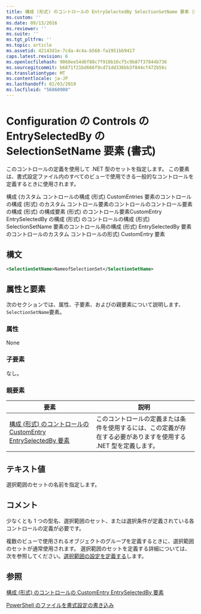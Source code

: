 ```yaml
---
title: 構成 (形式) のコントロールの EntrySelectedBy SelectionSetName 要素 |Microsoft Docs
ms.custom: ''
ms.date: 09/13/2016
ms.reviewer: ''
ms.suite: ''
ms.tgt_pltfrm: ''
ms.topic: article
ms.assetid: 42143d1e-7cda-4c4a-b568-fa1951bb9417
caps.latest.revision: 6
ms.openlocfilehash: 9060ee54d6f88c7f910b16cf5c9b87f37844b736
ms.sourcegitcommit: b6871f21bd666f9cd71dd336bb3f844cf472b56c
ms.translationtype: MT
ms.contentlocale: ja-JP
ms.lasthandoff: 02/03/2019
ms.locfileid: "56860908"
---
```

# <a name="selectionsetname-element-for-entryselectedby-for-controls-for-configuration-format"></a>Configuration の Controls の EntrySelectedBy の SelectionSetName 要素 (書式)

このコントロールの定義を使用して .NET 型のセットを指定します。 この要素は、書式設定ファイル内のすべてのビューで使用できる一般的なコントロールを定義するときに使用されます。

構成 (カスタム コントロールの構成 (形式) CustomEntries 要素のコントロールの構成 (形式) のカスタム コントロール要素のコントロールのコントロール要素の構成 (形式) の構成要素 (形式) のコントロール要素CustomEntry EntrySelectedBy の構成 (形式) のコントロールの構成 (形式) SelectionSetName 要素のコントロール用の構成 (形式) EntrySelectedBy 要素のコントロールのカスタム コントロールの形式) CustomEntry 要素

## <a name="syntax"></a>構文

```xml
<SelectionSetName>NameofSelectionSet</SelectionSetName>

```

## <a name="attributes-and-elements"></a>属性と要素

次のセクションでは、属性、子要素、およびの親要素について説明します、`SelectionSetName`要素。

### <a name="attributes"></a>属性

None

### <a name="child-elements"></a>子要素

なし。

### <a name="parent-elements"></a>親要素

|要素|説明|
|-------------|-----------------|
|[構成 (形式) のコントロールの CustomEntry EntrySelectedBy 要素](./entryselectedby-element-for-customentry-for-controls-for-configuration-format.md)|このコントロールの定義または条件を使用するには、この定義が存在する必要がありますを使用する .NET 型を定義します。|

## <a name="text-value"></a>テキスト値

選択範囲のセットの名前を指定します。

## <a name="remarks"></a>コメント

少なくとも 1 つの型名、選択範囲のセット、または選択条件が定義されている各コントロールの定義が必要です。

複数のビューで使用されるオブジェクトのグループを定義するときに、選択範囲のセットが通常使用されます。 選択範囲のセットを定義する詳細については、次を参照してください。[選択範囲の設定を定義する](./defining-selection-sets.md)します。

## <a name="see-also"></a>参照

[構成 (形式) のコントロールの CustomEntry EntrySelectedBy 要素](./entryselectedby-element-for-customentry-for-controls-for-configuration-format.md)

[PowerShell のファイルを書式設定の書き込み](./writing-a-powershell-formatting-file.md)
